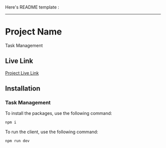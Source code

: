 Here's README template :

---

# Project Name

Task Management

## Live Link

[Project Live Link](https://task-management-assignment.vercel.app/)

## Installation

### Task Management

To install the packages, use the following command:

```bash
npm i
```

To run the client, use the following command:

```bash
npm run dev
```
